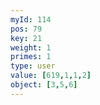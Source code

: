 ```yaml
---
myId: 114
pos: 79
key: 21
weight: 1
primes: 1
type: user
value: [619,1,1,2]
object: [3,5,6]
---
```

